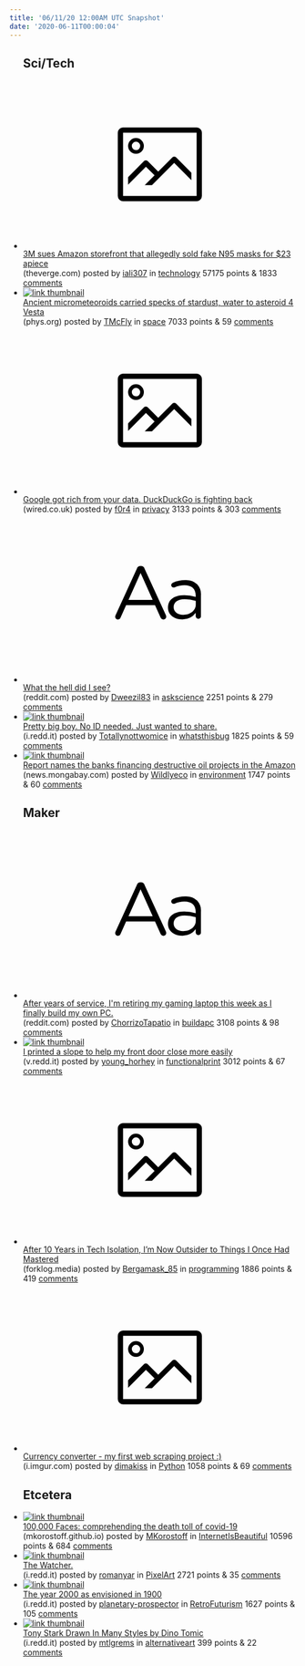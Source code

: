 ```yaml
---
title: '06/11/20 12:00AM UTC Snapshot'
date: '2020-06-11T00:00:04'
---
```

<ul>
<h2>Sci/Tech</h2>

<li><a href='https://www.theverge.com/2020/6/9/21285364/amazon-marketplace-mask-price-gouging-n95-3m-ppe'><svg version='1.1' viewBox='-34 -14 104 64' preserveAspectRatio='xMidYMid meet' xmlns='http://www.w3.org/2000/svg' xmlns:xlink='http://www.w3.org/1999/xlink'>
    <title>link thumbnail</title>
    <path d='M32,4H4A2,2,0,0,0,2,6V30a2,2,0,0,0,2,2H32a2,2,0,0,0,2-2V6A2,2,0,0,0,32,4ZM4,30V6H32V30Z'></path>
    <path d='M8.92,14a3,3,0,1,0-3-3A3,3,0,0,0,8.92,14Zm0-4.6A1.6,1.6,0,1,1,7.33,11,1.6,1.6,0,0,1,8.92,9.41Z'></path>
    <path d='M22.78,15.37l-5.4,5.4-4-4a1,1,0,0,0-1.41,0L5.92,22.9v2.83l6.79-6.79L16,22.18l-3.75,3.75H15l8.45-8.45L30,24V21.18l-5.81-5.81A1,1,0,0,0,22.78,15.37Z'></path>
    </svg></a><div><div class='linkTitle'><a href='https://www.theverge.com/2020/6/9/21285364/amazon-marketplace-mask-price-gouging-n95-3m-ppe'>3M sues Amazon storefront that allegedly sold fake N95 masks for $23 apiece</a></div>(theverge.com) posted by <a href='https://www.reddit.com/user/iali307'>iali307</a> in <a href='https://www.reddit.com/r/technology'>technology</a> 57175 points & 1833 <a href='https://www.reddit.com/r/technology/comments/h08pml/3m_sues_amazon_storefront_that_allegedly_sold/'>comments</a></div></li>

<li><a href='https://phys.org/news/2020-06-ancient-micrometeoroids-specks-stardust-asteroid.html'><img src='https://b.thumbs.redditmedia.com/OcV4P8nZWlUaLDiFf_kzx2tk0mUV4v526lfxpeuFDxw.jpg' alt='link thumbnail'></a><div><div class='linkTitle'><a href='https://phys.org/news/2020-06-ancient-micrometeoroids-specks-stardust-asteroid.html'>Ancient micrometeoroids carried specks of stardust, water to asteroid 4 Vesta</a></div>(phys.org) posted by <a href='https://www.reddit.com/user/TMcFly'>TMcFly</a> in <a href='https://www.reddit.com/r/space'>space</a> 7033 points & 59 <a href='https://www.reddit.com/r/space/comments/h09l13/ancient_micrometeoroids_carried_specks_of/'>comments</a></div></li>

<li><a href='https://www.wired.co.uk/article/duckduckgo-android-choice-screen-search'><svg version='1.1' viewBox='-34 -14 104 64' preserveAspectRatio='xMidYMid meet' xmlns='http://www.w3.org/2000/svg' xmlns:xlink='http://www.w3.org/1999/xlink'>
    <title>link thumbnail</title>
    <path d='M32,4H4A2,2,0,0,0,2,6V30a2,2,0,0,0,2,2H32a2,2,0,0,0,2-2V6A2,2,0,0,0,32,4ZM4,30V6H32V30Z'></path>
    <path d='M8.92,14a3,3,0,1,0-3-3A3,3,0,0,0,8.92,14Zm0-4.6A1.6,1.6,0,1,1,7.33,11,1.6,1.6,0,0,1,8.92,9.41Z'></path>
    <path d='M22.78,15.37l-5.4,5.4-4-4a1,1,0,0,0-1.41,0L5.92,22.9v2.83l6.79-6.79L16,22.18l-3.75,3.75H15l8.45-8.45L30,24V21.18l-5.81-5.81A1,1,0,0,0,22.78,15.37Z'></path>
    </svg></a><div><div class='linkTitle'><a href='https://www.wired.co.uk/article/duckduckgo-android-choice-screen-search'>Google got rich from your data. DuckDuckGo is fighting back</a></div>(wired.co.uk) posted by <a href='https://www.reddit.com/user/f0r4'>f0r4</a> in <a href='https://www.reddit.com/r/privacy'>privacy</a> 3133 points & 303 <a href='https://www.reddit.com/r/privacy/comments/h03ph1/google_got_rich_from_your_data_duckduckgo_is/'>comments</a></div></li>

<li><a href='https://www.reddit.com/r/askscience/comments/h0aye6/what_the_hell_did_i_see/'><svg version='1.1' viewBox='-34 -12 104 64' preserveAspectRatio='xMidYMid slice' xmlns='http://www.w3.org/2000/svg' xmlns:xlink='http://www.w3.org/1999/xlink'>
    <title>text link thumbnail</title>
    <path d='M12.19,8.84a1.45,1.45,0,0,0-1.4-1h-.12a1.46,1.46,0,0,0-1.42,1L1.14,26.56a1.29,1.29,0,0,0-.14.59,1,1,0,0,0,1,1,1.12,1.12,0,0,0,1.08-.77l2.08-4.65h11l2.08,4.59a1.24,1.24,0,0,0,1.12.83,1.08,1.08,0,0,0,1.08-1.08,1.64,1.64,0,0,0-.14-.57ZM6.08,20.71l4.59-10.22,4.6,10.22Z'>
    </path>
    <path d='M32.24,14.78A6.35,6.35,0,0,0,27.6,13.2a11.36,11.36,0,0,0-4.7,1,1,1,0,0,0-.58.89,1,1,0,0,0,.94.92,1.23,1.23,0,0,0,.39-.08,8.87,8.87,0,0,1,3.72-.81c2.7,0,4.28,1.33,4.28,3.92v.5a15.29,15.29,0,0,0-4.42-.61c-3.64,0-6.14,1.61-6.14,4.64v.05c0,2.95,2.7,4.48,5.37,4.48a6.29,6.29,0,0,0,5.19-2.48V26.9a1,1,0,0,0,1,1,1,1,0,0,0,1-1.06V19A5.71,5.71,0,0,0,32.24,14.78Zm-.56,7.7c0,2.28-2.17,3.89-4.81,3.89-1.94,0-3.61-1.06-3.61-2.86v-.06c0-1.8,1.5-3,4.2-3a15.2,15.2,0,0,1,4.22.61Z'>
    </path>
    </svg></a><div><div class='linkTitle'><a href='https://www.reddit.com/r/askscience/comments/h0aye6/what_the_hell_did_i_see/'>What the hell did I see?</a></div>(reddit.com) posted by <a href='https://www.reddit.com/user/Dweezil83'>Dweezil83</a> in <a href='https://www.reddit.com/r/askscience'>askscience</a> 2251 points & 279 <a href='https://www.reddit.com/r/askscience/comments/h0aye6/what_the_hell_did_i_see/'>comments</a></div></li>

<li><a href='https://i.redd.it/p9xiis5qp2451.jpg'><img src='https://b.thumbs.redditmedia.com/mimhmKFS7QEwnfjeEl0Q-HsB1-c39Y0cUlYPFM-zaaI.jpg' alt='link thumbnail'></a><div><div class='linkTitle'><a href='https://i.redd.it/p9xiis5qp2451.jpg'>Pretty big boy. No ID needed. Just wanted to share.</a></div>(i.redd.it) posted by <a href='https://www.reddit.com/user/Totallynottwomice'>Totallynottwomice</a> in <a href='https://www.reddit.com/r/whatsthisbug'>whatsthisbug</a> 1825 points & 59 <a href='https://www.reddit.com/r/whatsthisbug/comments/h09kj8/pretty_big_boy_no_id_needed_just_wanted_to_share/'>comments</a></div></li>

<li><a href='https://news.mongabay.com/2020/06/report-names-the-banks-financing-destructive-oil-projects-in-the-amazon/'><img src='https://a.thumbs.redditmedia.com/6KosS_znC4Rlo2nTq0FsBahrHJ7YxFHrGoRZhXzvZM0.jpg' alt='link thumbnail'></a><div><div class='linkTitle'><a href='https://news.mongabay.com/2020/06/report-names-the-banks-financing-destructive-oil-projects-in-the-amazon/'>Report names the banks financing destructive oil projects in the Amazon</a></div>(news.mongabay.com) posted by <a href='https://www.reddit.com/user/Wildlyeco'>Wildlyeco</a> in <a href='https://www.reddit.com/r/environment'>environment</a> 1747 points & 60 <a href='https://www.reddit.com/r/environment/comments/h05o6m/report_names_the_banks_financing_destructive_oil/'>comments</a></div></li>

<h2>Maker</h2>

<li><a href='https://www.reddit.com/r/buildapc/comments/h042zx/after_years_of_service_im_retiring_my_gaming/'><svg version='1.1' viewBox='-34 -12 104 64' preserveAspectRatio='xMidYMid slice' xmlns='http://www.w3.org/2000/svg' xmlns:xlink='http://www.w3.org/1999/xlink'>
    <title>text link thumbnail</title>
    <path d='M12.19,8.84a1.45,1.45,0,0,0-1.4-1h-.12a1.46,1.46,0,0,0-1.42,1L1.14,26.56a1.29,1.29,0,0,0-.14.59,1,1,0,0,0,1,1,1.12,1.12,0,0,0,1.08-.77l2.08-4.65h11l2.08,4.59a1.24,1.24,0,0,0,1.12.83,1.08,1.08,0,0,0,1.08-1.08,1.64,1.64,0,0,0-.14-.57ZM6.08,20.71l4.59-10.22,4.6,10.22Z'>
    </path>
    <path d='M32.24,14.78A6.35,6.35,0,0,0,27.6,13.2a11.36,11.36,0,0,0-4.7,1,1,1,0,0,0-.58.89,1,1,0,0,0,.94.92,1.23,1.23,0,0,0,.39-.08,8.87,8.87,0,0,1,3.72-.81c2.7,0,4.28,1.33,4.28,3.92v.5a15.29,15.29,0,0,0-4.42-.61c-3.64,0-6.14,1.61-6.14,4.64v.05c0,2.95,2.7,4.48,5.37,4.48a6.29,6.29,0,0,0,5.19-2.48V26.9a1,1,0,0,0,1,1,1,1,0,0,0,1-1.06V19A5.71,5.71,0,0,0,32.24,14.78Zm-.56,7.7c0,2.28-2.17,3.89-4.81,3.89-1.94,0-3.61-1.06-3.61-2.86v-.06c0-1.8,1.5-3,4.2-3a15.2,15.2,0,0,1,4.22.61Z'>
    </path>
    </svg></a><div><div class='linkTitle'><a href='https://www.reddit.com/r/buildapc/comments/h042zx/after_years_of_service_im_retiring_my_gaming/'>After years of service, I'm retiring my gaming laptop this week as I finally build my own PC.</a></div>(reddit.com) posted by <a href='https://www.reddit.com/user/ChorrizoTapatio'>ChorrizoTapatio</a> in <a href='https://www.reddit.com/r/buildapc'>buildapc</a> 3108 points & 98 <a href='https://www.reddit.com/r/buildapc/comments/h042zx/after_years_of_service_im_retiring_my_gaming/'>comments</a></div></li>

<li><a href='https://v.redd.it/740id4dhk1451'><img src='https://b.thumbs.redditmedia.com/6vT-BdB0HJpERSMDd_E-cxwFwBrBEwQeqEwNU2i3jvE.jpg' alt='link thumbnail'></a><div><div class='linkTitle'><a href='https://v.redd.it/740id4dhk1451'>I printed a slope to help my front door close more easily</a></div>(v.redd.it) posted by <a href='https://www.reddit.com/user/young_horhey'>young_horhey</a> in <a href='https://www.reddit.com/r/functionalprint'>functionalprint</a> 3012 points & 67 <a href='https://www.reddit.com/r/functionalprint/comments/h06kr2/i_printed_a_slope_to_help_my_front_door_close/'>comments</a></div></li>

<li><a href='https://forklog.media/after-10-years-in-tech-isolation-im-now-outsider-to-things-i-once-had-mastered/'><svg version='1.1' viewBox='-34 -14 104 64' preserveAspectRatio='xMidYMid meet' xmlns='http://www.w3.org/2000/svg' xmlns:xlink='http://www.w3.org/1999/xlink'>
    <title>link thumbnail</title>
    <path d='M32,4H4A2,2,0,0,0,2,6V30a2,2,0,0,0,2,2H32a2,2,0,0,0,2-2V6A2,2,0,0,0,32,4ZM4,30V6H32V30Z'></path>
    <path d='M8.92,14a3,3,0,1,0-3-3A3,3,0,0,0,8.92,14Zm0-4.6A1.6,1.6,0,1,1,7.33,11,1.6,1.6,0,0,1,8.92,9.41Z'></path>
    <path d='M22.78,15.37l-5.4,5.4-4-4a1,1,0,0,0-1.41,0L5.92,22.9v2.83l6.79-6.79L16,22.18l-3.75,3.75H15l8.45-8.45L30,24V21.18l-5.81-5.81A1,1,0,0,0,22.78,15.37Z'></path>
    </svg></a><div><div class='linkTitle'><a href='https://forklog.media/after-10-years-in-tech-isolation-im-now-outsider-to-things-i-once-had-mastered/'>After 10 Years in Tech Isolation, I’m Now Outsider to Things I Once Had Mastered</a></div>(forklog.media) posted by <a href='https://www.reddit.com/user/Bergamask_85'>Bergamask_85</a> in <a href='https://www.reddit.com/r/programming'>programming</a> 1886 points & 419 <a href='https://www.reddit.com/r/programming/comments/h06bnf/after_10_years_in_tech_isolation_im_now_outsider/'>comments</a></div></li>

<li><a href='https://i.imgur.com/VPPvQig.png'><svg version='1.1' viewBox='-34 -14 104 64' preserveAspectRatio='xMidYMid meet' xmlns='http://www.w3.org/2000/svg' xmlns:xlink='http://www.w3.org/1999/xlink'>
    <title>link thumbnail</title>
    <path d='M32,4H4A2,2,0,0,0,2,6V30a2,2,0,0,0,2,2H32a2,2,0,0,0,2-2V6A2,2,0,0,0,32,4ZM4,30V6H32V30Z'></path>
    <path d='M8.92,14a3,3,0,1,0-3-3A3,3,0,0,0,8.92,14Zm0-4.6A1.6,1.6,0,1,1,7.33,11,1.6,1.6,0,0,1,8.92,9.41Z'></path>
    <path d='M22.78,15.37l-5.4,5.4-4-4a1,1,0,0,0-1.41,0L5.92,22.9v2.83l6.79-6.79L16,22.18l-3.75,3.75H15l8.45-8.45L30,24V21.18l-5.81-5.81A1,1,0,0,0,22.78,15.37Z'></path>
    </svg></a><div><div class='linkTitle'><a href='https://i.imgur.com/VPPvQig.png'>Currency converter - my first web scraping project :)</a></div>(i.imgur.com) posted by <a href='https://www.reddit.com/user/dimakiss'>dimakiss</a> in <a href='https://www.reddit.com/r/Python'>Python</a> 1058 points & 69 <a href='https://www.reddit.com/r/Python/comments/h0chuy/currency_converter_my_first_web_scraping_project/'>comments</a></div></li>

<h2>Etcetera</h2>

<li><a href='https://mkorostoff.github.io/hundred-thousand-faces/'><img src='https://a.thumbs.redditmedia.com/NejL4w-ZP0NIKZzy9h7Vdl9ROdYRjFYD4ZXonOOi6H4.jpg' alt='link thumbnail'></a><div><div class='linkTitle'><a href='https://mkorostoff.github.io/hundred-thousand-faces/'>100,000 Faces: comprehending the death toll of covid-19</a></div>(mkorostoff.github.io) posted by <a href='https://www.reddit.com/user/MKorostoff'>MKorostoff</a> in <a href='https://www.reddit.com/r/InternetIsBeautiful'>InternetIsBeautiful</a> 10596 points & 684 <a href='https://www.reddit.com/r/InternetIsBeautiful/comments/h0a7c0/100000_faces_comprehending_the_death_toll_of/'>comments</a></div></li>

<li><a href='https://i.redd.it/6qw0rmjra2451.gif'><img src='https://b.thumbs.redditmedia.com/CJU4RrcUn2neQeb1jNXtmY-bjrZc-pBVHNDqSs87JNo.jpg' alt='link thumbnail'></a><div><div class='linkTitle'><a href='https://i.redd.it/6qw0rmjra2451.gif'>The Watcher.</a></div>(i.redd.it) posted by <a href='https://www.reddit.com/user/romanyar'>romanyar</a> in <a href='https://www.reddit.com/r/PixelArt'>PixelArt</a> 2721 points & 35 <a href='https://www.reddit.com/r/PixelArt/comments/h08dle/the_watcher/'>comments</a></div></li>

<li><a href='https://i.redd.it/bk5ej5n5r2451.jpg'><img src='https://b.thumbs.redditmedia.com/MRP85CiqnKD7DtsMy_4kh1_Jty2zlPcIjLVudtfT2bU.jpg' alt='link thumbnail'></a><div><div class='linkTitle'><a href='https://i.redd.it/bk5ej5n5r2451.jpg'>The year 2000 as envisioned in 1900</a></div>(i.redd.it) posted by <a href='https://www.reddit.com/user/planetary-prospector'>planetary-prospector</a> in <a href='https://www.reddit.com/r/RetroFuturism'>RetroFuturism</a> 1627 points & 105 <a href='https://www.reddit.com/r/RetroFuturism/comments/h09onj/the_year_2000_as_envisioned_in_1900/'>comments</a></div></li>

<li><a href='https://i.redd.it/x1r8k6r2i2451.png'><img src='https://b.thumbs.redditmedia.com/4En8YTUoD2MysRP0_NfjLJ2-aC526LLl01COhB1ulRI.jpg' alt='link thumbnail'></a><div><div class='linkTitle'><a href='https://i.redd.it/x1r8k6r2i2451.png'>Tony Stark Drawn In Many Styles by Dino Tomic</a></div>(i.redd.it) posted by <a href='https://www.reddit.com/user/mtlgrems'>mtlgrems</a> in <a href='https://www.reddit.com/r/alternativeart'>alternativeart</a> 399 points & 22 <a href='https://www.reddit.com/r/alternativeart/comments/h08y7t/tony_stark_drawn_in_many_styles_by_dino_tomic/'>comments</a></div></li>

</ul>
